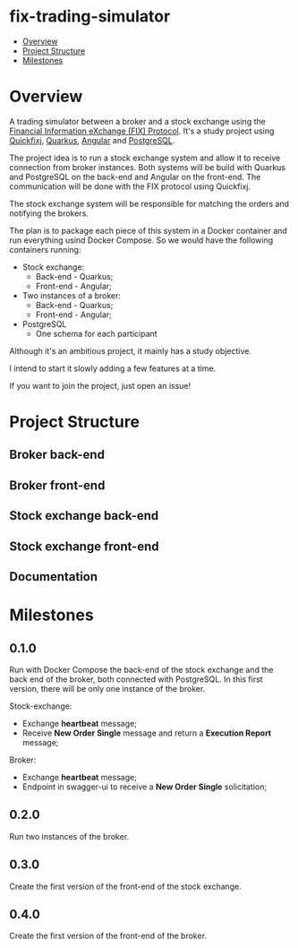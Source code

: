 # fix-trading-simulator

- [Overview](#overview)
- [Project Structure](#project-structure)
- [Milestones](#milestones)

# Overview

A trading simulator between a broker and a stock exchange using the [Financial Information eXchange (FIX) Protocol](https://www.fixtrading.org/). It's a study project using [Quickfixj](https://www.quickfixj.org/), [Quarkus](https://quarkus.io/), [Angular](https://angular.io/) and [PostgreSQL](https://www.postgresql.org/).

The project idea is to run a stock exchange system and allow it to receive connection from broker instances. Both systems will be build with Quarkus and PostgreSQL on the back-end and Angular on the front-end. The communication will be done with the FIX protocol using Quickfixj.

The stock exchange system will be responsible for matching the orders and notifying the brokers. 

The plan is to package each piece of this system in a Docker container and run everything usind Docker Compose. So we would have the following containers running:
- Stock exchange:
  - Back-end - Quarkus;
  - Front-end - Angular;
- Two instances of a broker:
  - Back-end - Quarkus;
  - Front-end - Angular;
- PostgreSQL
  - One schema for each participant

Although it's an ambitious project, it mainly has a study objective.

I intend to start it slowly adding a few features at a time.

If you want to join the project, just open an issue!


# Project Structure

## Broker back-end

## Broker front-end

## Stock exchange back-end

## Stock exchange front-end

## Documentation


# Milestones

## 0.1.0

Run with Docker Compose the back-end of the stock exchange and the back end of the broker, both connected with PostgreSQL. In this first version, there will be only one instance of the broker.

Stock-exchange:
- Exchange **heartbeat** message;
- Receive **New Order Single** message  and return a **Execution Report** message;

Broker:
- Exchange **heartbeat** message;
- Endpoint in swagger-ui to receive a **New Order Single** solicitation;

## 0.2.0

Run two instances of the broker.


## 0.3.0

Create the first version of the front-end of the stock exchange.


## 0.4.0 

Create the first version of the front-end of the broker.
